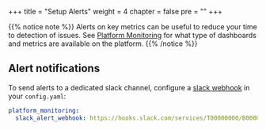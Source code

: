 +++
title = "Setup Alerts"
weight = 4
chapter = false
pre = ""
+++

{{% notice note %}}
Alerts on key metrics can be useful to reduce your time to detection of issues. See [Platform Monitoring](../platform-monitoring) for what type of dashboards and metrics are available on the platform.
{{% /notice %}}

## Alert notifications

To send alerts to a dedicated slack channel, configure a [slack webhook](https://api.slack.com/messaging/webhooks) in your `config.yaml`:

```yaml
platform_monitoring:
  slack_alert_webhook: https://hooks.slack.com/services/T00000000/B00000000/XXXXXXXXXXXXXXXXXXXXXXXX
```

